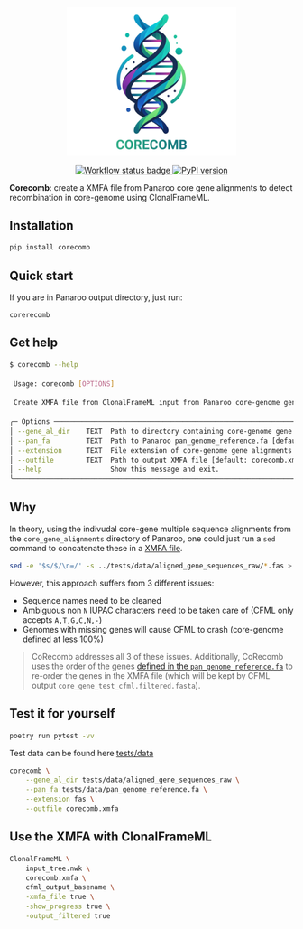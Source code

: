 <p align="center">
    <img src="https://raw.githubusercontent.com/maxibor/corecomb/master/img/logo_text_small.png" width="300">
</p>

<p align="center">
    <a href="https://github.com/maxibor/corecomb/actions/workflows/ci.yaml">
        <img src="https://github.com/maxibor/corecomb/actions/workflows/ci.yaml/badge.svg" alt="Workflow status badge">
        <a href="https://pypi.org/project/corecomb"><img src="https://badge.fury.io/py/corecomb.svg" alt="PyPI version" height="18"></a>
    </a>
</p>

**Corecomb**: create a XMFA file from Panaroo core gene alignments to detect recombination in core-genome using ClonalFrameML.

## Installation

```bash
pip install corecomb
```

## Quick start

If you are in Panaroo output directory, just run: 

```
corerecomb 
```

## Get help

```bash
$ corecomb --help

 Usage: corecomb [OPTIONS]

 Create XMFA file from ClonalFrameML input from Panaroo core-genome gene alignments

╭─ Options ───────────────────────────────────────────────────────────────────────────────────────────────────────────────────────╮
│ --gene_al_dir    TEXT  Path to directory containing core-genome gene alignments [default: core_gene_alignments]                 │
│ --pan_fa         TEXT  Path to Panaroo pan_genome_reference.fa [default: pan_genome_reference.fa]                               │
│ --extension      TEXT  File extension of core-genome gene alignments [default: fas]                                             │
│ --outfile        TEXT  Path to output XMFA file [default: corecomb.xmfa]                                                        │
│ --help                 Show this message and exit.                                                                              │
╰─────────────────────────────────────────────────────────────────────────────────────────────────────────────────────────────────╯
```

## Why

In theory, using the indivudal core-gene multiple sequence alignments from the `core_gene_alignments` directory of Panaroo, one could just run a `sed` command to concatenate these in a [XMFA file](https://darlinglab.org/mauve/user-guide/files.html).

```bash
sed -e '$s/$/\n=/' -s ../tests/data/aligned_gene_sequences_raw/*.fas > core_gene_alignment.xmfa
```

However, this approach suffers from 3 different issues:

- Sequence names need to be cleaned
- Ambiguous non `N` IUPAC characters need to be taken care of (CFML only accepts `A,T,G,C,N,-`)
- Genomes with missing genes will cause CFML to crash (core-genome defined at less 100%)

> CoRecomb addresses all 3 of these issues. Additionally, CoRecomb uses the order of the genes [defined in the `pan_genome_reference.fa`](https://github.com/gtonkinhill/panaroo/issues/146) to re-order the genes in the XMFA file (which will be kept by CFML output `core_gene_test_cfml.filtered.fasta`).

## Test it for yourself

```bash
poetry run pytest -vv
```

Test data can be found here [tests/data](tests/data)

```bash
corecomb \
    --gene_al_dir tests/data/aligned_gene_sequences_raw \
    --pan_fa tests/data/pan_genome_reference.fa \
    --extension fas \
    --outfile corecomb.xmfa
```

## Use the XMFA with ClonalFrameML

```bash
ClonalFrameML \
    input_tree.nwk \
    corecomb.xmfa \
    cfml_output_basename \
    -xmfa_file true \
    -show_progress true \
    -output_filtered true
```
